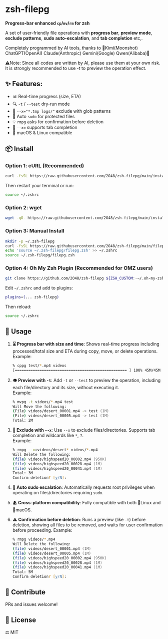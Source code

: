 # zsh-filepg

**Progress-bar enhanced `cp`/`mv`/`rm` for zsh**  

A set of user-friendly file operations with **progress bar**, **preview mode**, **exclude patterns**, **sudo auto-escalation**, and **tab completion** etc,.

Completely programmed by AI tools, thanks to 🎉Kimi(Moonshot) ChatGPT(OpenAI) Claude(Anthropic) Gemini(Google) Qwen(Alibaba)🎉

⚠️Note: Since all codes are written by AI, please use them at your own risk. It is strongly recommended to use -t to preview the operation effect.

## ✨ Features:
- 📊 Real-time progress (size, ETA)
- 🔍 `-t` / `--test` dry-run mode
- 🚫 `--x="*.tmp logs/"` exclude with glob patterns
- 🔐 Auto `sudo` for protected files
- 💡 `rmpg` asks for confirmation before deletion
- 🧩 `--x=` supports tab completion
- 🍎 macOS & Linux compatible

## 📦 Install

### Option 1: cURL (Recommended)

```bash
curl -fsSL https://raw.githubusercontent.com/2O48/zsh-filepg/main/install.sh | sh
```

Then restart your terminal or run:

```bash
source ~/.zshrc
```

### Option 2: wget

```bash
wget -qO- https://raw.githubusercontent.com/2O48/zsh-filepg/main/install.sh | sh
```

### Option 3: Manual Install

```bash
mkdir -p ~/.zsh-filepg
curl -fsSL https://raw.githubusercontent.com/2O48/zsh-filepg/main/filepg.zsh -o ~/.zsh-filepg/filepg.zsh
echo 'source ~/.zsh-filepg/filepg.zsh' >> ~/.zshrc
source ~/.zsh-filepg/filepg.zsh
```

### Option 4: Oh My Zsh Plugin (Recommended for OMZ users)

```bash
git clone https://github.com/2O48/zsh-filepg ${ZSH_CUSTOM:-~/.oh-my-zsh/custom}/plugins/zsh-filepg
```

Edit `~/.zshrc` and add to plugins:

```zsh
plugins=(... zsh-filepg)
```

Then reload:

```bash
source ~/.zshrc
```

## 🧪 Usage

1. **⌛ Progress bar with size and time**: Shows real-time progress including processed/total size and ETA during copy, move, or delete operations.  
   Example:
   ```zsh
   % cppg test/*.mp4 videos
   [================================================== ] 100% 45M/45M ETA 00:00:00
   ```

2. **👁️ Preview with `-t`**: Add `-t` or `--test` to preview the operation, including each file/directory and its size, without executing it.  
   Example:
   ```zsh
   % mvpg -t videos/*.mp4 test
   Will Move the following:
   (File) videos/desert_00001.mp4 -> test (1M)
   (File) videos/desert_00005.mp4 -> test (1M)
   Total: 2M
   ```

3. **🤚 Exclude with `--x`**: Use `--x` to exclude files/directories. Supports tab completion and wildcards like `*`, `?`.  
   Example:
   ```zsh
   % rmpg --x=videos/desert* videos/*.mp4
   Will Delete the following:
   (file) videos/highspeed20_00002.mp4 (950K)
   (file) videos/highspeed20_00028.mp4 (1M)
   (file) videos/highspeed20_00041.mp4 (1M)
   Total: 3M
   Confirm deletion? [y/N]:
   ```

4. **👑 Auto sudo escalation**: Automatically requests root privileges when operating on files/directories requiring `sudo`.

5. **🫂 Cross-platform compatibility**: Fully compatible with both 🐧Linux and 🍎macOS.

6. **⚠️ Confirmation before deletion**: Runs a preview (like `-t`) before deletion, showing all files to be removed, and waits for user confirmation before proceeding.
   Example:
   ```zsh
   % rmpg videos/*.mp4
   Will Delete the following:
   (file) videos/desert_00001.mp4 (1M)
   (file) videos/desert_00005.mp4 (1M)
   (file) videos/highspeed20_00002.mp4 (950K)
   (file) videos/highspeed20_00028.mp4 (1M)
   (file) videos/highspeed20_00041.mp4 (1M)
   Total: 5M
   Confirm deletion? [y/N]:
   ```

## 🤝 Contribute

PRs and issues welcome!

## 📄 License

⚖️ MIT
